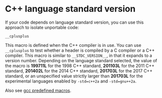 # C++ language standard version

If your code depends on language standard version, you can use this approach to isolate unportable code:


  ``__cplusplus``


  This macro is defined when the C++ compiler is in use. You can use ``__cplusplus`` to test whether a header is compiled by a C compiler or a C++ compiler. This macro is similar to ``__STDC_VERSION__``, in that it expands to a version number. Depending on the language standard selected, the value of the macro is **199711L** for the 1998 C++ standard, **201103L** for the 2011 C++ standard, **201402L** for the 2014 C++ standard, **201703L** for the 2017 C++ standard, or an unspecified value strictly larger than **201703L** for the experimental languages enabled by ``-std=c++2a`` and ``-std=gnu++2a``.

Also see [gcc predefined macros](https://gcc.gnu.org/onlinedocs/cpp/Standard-Predefined-Macros.html).
